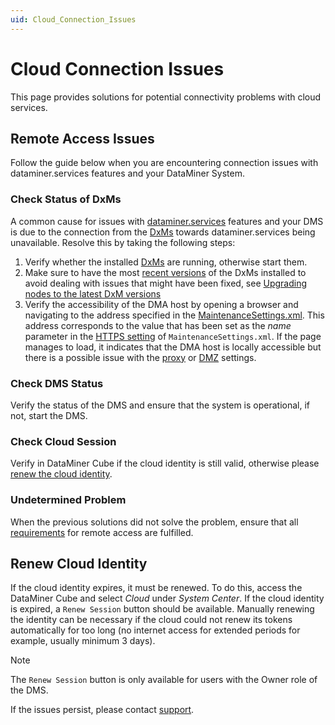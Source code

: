 ```yaml
---
uid: Cloud_Connection_Issues
---
```


# Cloud Connection Issues
This page provides solutions for potential connectivity problems with cloud services.

## Remote Access Issues
Follow the guide below when you are encountering connection issues with dataminer.services features and your DataMiner System.

### Check Status of DxMs
A common cause for issues with [dataminer.services](xref:AboutCloudPlatform) features and your DMS is due to the connection from the [DxMs](xref:DataMinerExtensionModules) towards dataminer.services being unavailable. 
Resolve this by taking the following steps:
1. Verify whether the installed [DxMs](xref:DataMinerExtensionModules) are running, otherwise start them.
1. Make sure to have the most [recent versions](xref:DCP_change_log) of the DxMs installed to avoid dealing with issues that might have been fixed, see [Upgrading nodes to the latest DxM versions](xref:Managing_cloud-connected_nodes#upgrading-nodes-to-the-latest-dxm-versions)
1. Verify the accessibility of the DMA host by opening a browser and navigating to the address specified in the [MaintenanceSettings.xml](xref:MaintenanceSettings_xml). This address corresponds to the value that has been set as the *name* parameter in the [HTTPS setting](xref:Setting_up_HTTPS_on_a_DMA) of `MaintenanceSettings.xml`. If the page manages to load, it indicates that the DMA host is locally accessible but there is a possible issue with the [proxy](xref:Connect_to_cloud_via_proxy) or [DMZ](xref:Connect_to_cloud_with_DMZ) settings.

### Check DMS Status
Verify the status of the DMS and ensure that the system is operational, if not, start the DMS. 

### Check Cloud Session
Verify in DataMiner Cube if the cloud identity is still valid, otherwise please [renew the cloud identity](#renew-cloud-identity).

### Undetermined Problem
When the previous solutions did not solve the problem, ensure that all [requirements](xref:Accessing_DMS_remotely_with_Cube) for remote access are fulfilled.

## Renew Cloud Identity
If the cloud identity expires, it must be renewed. To do this, access the DataMiner Cube and select *Cloud* under *System Center*. If the cloud identity is expired, a ```Renew Session``` button should be available. Manually renewing the identity can be necessary if the cloud could not renew its tokens automatically for too long (no internet access for extended periods for example, usually minimum 3 days). 

>[!NOTE]
>The ```Renew Session``` button is only available for users with the Owner role of the DMS.


If the issues persist, please contact [support](https://skyline.be/contact/tech-support).